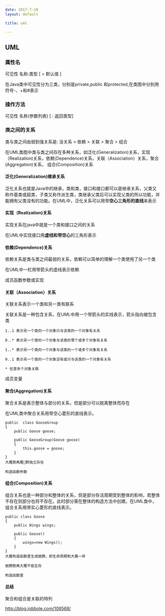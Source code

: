 ```yaml
---
date: 2017-7-10
layout: default

title: uml

---
```


## UML

### 属性名

可见性  名称:类型 [ = 默认值 ]

在Java类中可见性分为三类，分别是private,public 和protected,在类图中分别用符号-、+和#表示

### 操作方法

可见性  名称(参数列表) [ : 返回类型]

### 类之间的关系



类与类之间由弱到强关系是:    没关系 > 依赖 > 关联 > 聚合 > 组合

在UML类图中类与类之间存在多种关系，如泛化(Generalization)关系，实现（Realization)关系，依赖(Dependence)关系，关联（Association）关系，聚合(Aggregation)关系， 组合(Composition)关系

#### 泛化(Generalization)继承关系
泛化关系也就是Java中的继承，类和类，接口和接口都可以是继承关系，父类又称作基类或超类，子类又称作派生类，类继承父类后可以实现父类的所以功能，并能拥有父类没有的功能。在UML中，泛化关系可以用带**空心三角形的直线**来表示

#### 实现（Realization)关系
实现关系在java中就是一个类和接口之间的关系

在UML中实现接口用**虚线和带空心**的三角形表示

#### 依赖(Dependence)关系
依赖关系是类与类之间最弱的关系，依赖可以简单的理解一个类使用了另一个类

在UML中一栏用带箭头的虚线表示依赖

成员函数参数或实现
#### 关联（Association）关系

关联关系表示一个类和另一类有联系

关联关系是一种包含关系，在UML中用一个带箭头的实线表示，箭头指向被包含类

	1..1 表示另一个类的一个对象只与该类的一个对象有关系
	 
	0..* 表示另一个类的一个对象与该类的零个或多个对象有关系
	 
	1..* 表示另一个类的一个对象与该类的一个或多个对象有关系
	 
	0..1 表示另一个类的一个对象没有或只与该类的一个对象有关系
	 
	* 任意多个对象关联

成员变量
#### 聚合(Aggregation)关系

聚合关系是表示整体与部分的关系，但是部分可以脱离整体而存在

在UML类中聚合关系用带空心菱形的直线表示。

```
public  class GooseGroup
{
	public Goose goose;

	public GooseGroup(Goose goose)
	{
		this.goose = goose;
	}
}
大雁脱离雁群独立存在

构造函数参数
```
#### 组合(Composition)关系

组合关系也是一种部分和整体的关系，但是部分存活周期受到整体的影响，若整体不存在则部分也将不存在。此时部分需在整体的构造方法中创建。在UML类中，组合关系用带实心菱形的直线表示。

```
public class Goose
{
	public Wings wings;
 
 	public Goose()
	{
		wings=new Wings();
	}
}
大雁构造函数里生成翅膀，即生命周期和大雁一样

翅膀脱离大雁不能生存

构造函数里

```

#### 总结


聚合和组合是关联的特列

http://blog.jobbole.com/108568/




